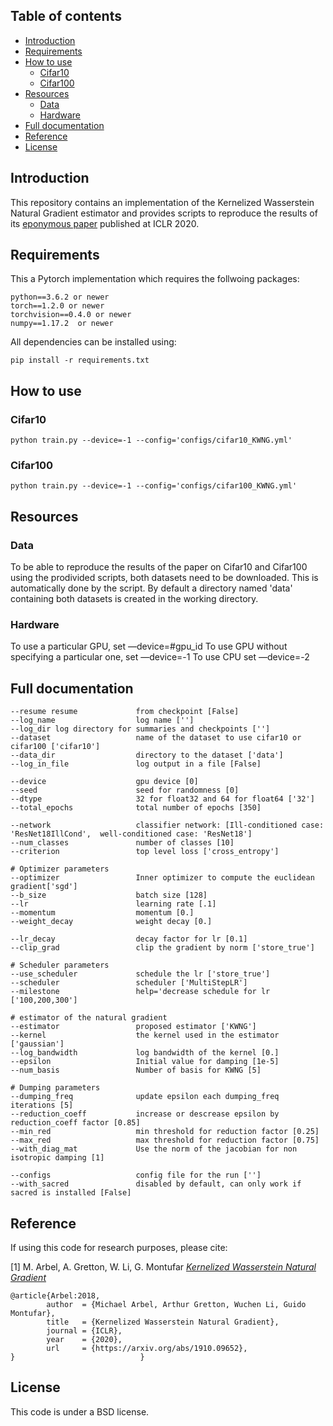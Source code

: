 ## Table of contents

* [Introduction](#introduction)
* [Requirements](#requirements)
* [How to use](#how-to-use)
   * [Cifar10](#cifar10)
   * [Cifar100](#cifar100)
* [Resources](#resources)
   * [Data](#data)
   * [Hardware](#hardware)
* [Full documentation](#full-documentation)
* [Reference](#reference)
* [License](#license)

## Introduction

This repository contains an implementation of the Kernelized Wasserstein Natural Gradient estimator and provides scripts to reproduce the results of its [eponymous paper](https://arxiv.org/abs/1910.09652) published at ICLR 2020.


## Requirements


This a Pytorch implementation which requires the follwoing packages:

```
python==3.6.2 or newer
torch==1.2.0 or newer
torchvision==0.4.0 or newer
numpy==1.17.2  or newer
```

All dependencies can be installed using:

```
pip install -r requirements.txt
```




## How to use


### Cifar10
```
python train.py --device=-1 --config='configs/cifar10_KWNG.yml' 
```

### Cifar100

```
python train.py --device=-1 --config='configs/cifar100_KWNG.yml'
```




## Resources

### Data

To be able to reproduce the results of the paper on Cifar10 and Cifar100 using the prodivided scripts, both datasets need to be downloaded. This is automatically done by the script. By default a directory named 'data' containing both datasets is created in the working directory. 


### Hardware

To use a particular GPU, set —device=#gpu_id
To use GPU without specifying a particular one, set —device=-1
To use CPU set —device=-2


## Full documentation

```
--resume resume             from checkpoint [False]
--log_name                  log name ['']
--log_dir log directory for summaries and checkpoints ['']
--dataset                   name of the dataset to use cifar10 or cifar100 ['cifar10']
--data_dir                  directory to the dataset ['data']
--log_in_file               log output in a file [False]

--device                    gpu device [0]
--seed                      seed for randomness [0]
--dtype                     32 for float32 and 64 for float64 ['32']
--total_epochs              total number of epochs [350]

--network                   classifier network: [Ill-conditioned case: 'ResNet18IllCond',  well-conditioned case: 'ResNet18']
--num_classes               number of classes [10]
--criterion                 top level loss ['cross_entropy']

# Optimizer parameters
--optimizer                 Inner optimizer to compute the euclidean gradient['sgd']
--b_size                    batch size [128]
--lr                        learning rate [.1]
--momentum                  momentum [0.]
--weight_decay              weight decay [0.]

--lr_decay                  decay factor for lr [0.1]
--clip_grad                 clip the gradient by norm ['store_true']

# Scheduler parameters 
--use_scheduler             schedule the lr ['store_true']
--scheduler                 scheduler ['MultiStepLR']
--milestone                 help='decrease schedule for lr  ['100,200,300']

# estimator of the natural gradient
--estimator                 proposed estimator ['KWNG']
--kernel                    the kernel used in the estimator  ['gaussian']
--log_bandwidth             log bandwidth of the kernel [0.]
--epsilon                   Initial value for damping [1e-5]
--num_basis                 Number of basis for KWNG [5]

# Dumping parameters
--dumping_freq              update epsilon each dumping_freq iterations [5]
--reduction_coeff           increase or descrease epsilon by  reduction_coeff factor [0.85]
--min_red                   min threshold for reduction factor [0.25]
--max_red                   max threshold for reduction factor [0.75]
--with_diag_mat             Use the norm of the jacobian for non isotropic damping [1]

--configs                   config file for the run ['']
--with_sacred               disabled by default, can only work if sacred is installed [False]

```

## Reference

If using this code for research purposes, please cite:

[1] M. Arbel, A. Gretton, W. Li, G. Montufar [*Kernelized Wasserstein Natural Gradient*](https://arxiv.org/abs/1910.09652)

```
@article{Arbel:2018,
        author  = {Michael Arbel, Arthur Gretton, Wuchen Li, Guido Montufar},
        title   = {Kernelized Wasserstein Natural Gradient},
        journal = {ICLR},
        year    = {2020},
        url     = {https://arxiv.org/abs/1910.09652},
}                            }
```


## License 

This code is under a BSD license.
